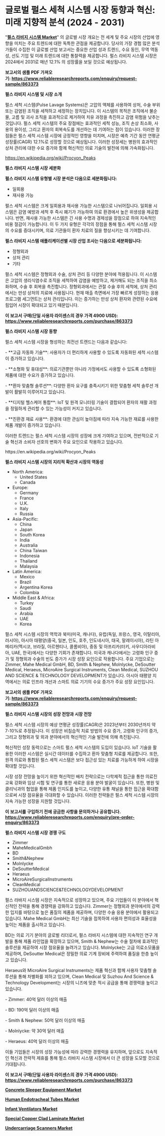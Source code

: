 <p><h1>글로벌 펄스 세척 시스템 시장 동향과 혁신: 미래 지향적 분석 (2024 - 2031)</h1></p><p>"<strong><a href="https://www.reliableresearchreports.com/pulse-lavage-systems-r863373">펄스 라비지 시스템 Market</a></strong>" 의 글로벌 시장 개요는 전 세계 및 주요 시장의 산업에 영향을 미치는 주요 트렌드에 대한 독특한 관점을 제공합니다. 당사의 가장 경험 많은 분석가들이 수집한 이 글로벌 산업 보고서는 중요한 산업 성과 트렌드, 수요 동인, 무역 역동성, 선도 기업 및 미래 트렌드에 대한 통찰력을 제공합니다. 펄스 라비지 시스템 시장은 2024에서 2031로 매년 12.1% 의 성장률을 보일 것으로 예상됩니다.</p>
<p><strong>보고서의 샘플 PDF 가져오기:&nbsp;<a href="https://www.reliableresearchreports.com/enquiry/request-sample/863373">https://www.reliableresearchreports.com/enquiry/request-sample/863373</a></strong></p>
<p><strong>펄스 라비지 시스템 및 시장 소개</strong></p>
<p><p>펄스 세척 시스템(Pulse Lavage Systems)은 고압의 액체를 사용하여 상처, 수술 부위 또는 감염된 조직을 세척하고 세정하는 장치입니다. 이 시스템의 목적은 조직에서 불순물, 고름 및 괴사 조직을 효과적으로 제거하여 치유 과정을 촉진하고 감염 위험을 낮추는 것입니다. 펄스 세척 시스템의 주요 장점에는 효과적인 세척 성능, 조직 손상 최소화, 사용의 용이성, 그리고 환자의 회복속도를 개선하는 데 기여하는 점이 있습니다. 이러한 장점들은 펄스 세척 시스템 시장에 긍정적인 영향을 미치며, 시장은 예측 기간 동안 연평균 성장률(CAGR) 12.1%로 성장할 것으로 예상됩니다. 이러한 성장세는 병원의 효과적인 상처 관리에 대한 수요 증가와 함께 혁신적인 의료 기술의 발전에 의해 가속화됩니다.</p></p>
<p><a href="https://en.wikipedia.org/wiki/Procyon_Peaks">https://en.wikipedia.org/wiki/Procyon_Peaks</a></p>
<p><strong>펄스 라비지 시스템 시장 세분화</strong></p>
<p><strong>펄스 라비지 시스템 유형별 시장 분석은 다음으로 세분화됩니다:</strong></p>
<p><ul><li>일회용</li><li>재사용 가능</li></ul></p>
<p><p>펄스 세척 시스템은 크게 일회용과 재사용 가능한 시스템으로 나뉘어집니다. 일회용 시스템은 감염 예방과 세척 후 즉시 폐기가 가능하여 의료 환경에서 높은 위생성을 제공합니다. 반면, 재사용 가능한 시스템은 긴 사용 수명과 경제성을 장점으로 하여 지속적인 비용 절감이 가능합니다. 이 두 가지 유형은 각각의 장점을 통해 펄스 세척 시스템 시장의 수요를 증대시키며, 의료 기관들이 환자 치료의 질을 향상시키는 데 기여합니다.</p></p>
<p><strong>펄스 라비지 시스템 애플리케이션별 시장 산업 조사는 다음으로 세분화됩니다:</strong></p>
<p><ul><li>정형외과</li><li>상처 관리</li><li>기타</li></ul></p>
<p><p>펄스 세척 시스템은 정형외과 수술, 상처 관리 등 다양한 분야에 적용됩니다. 이 시스템은 고압의 생리식염수로 조직을 세척하여 감염을 예방하고, 제거해도 되는 조직을 최소화하며, 수술 후 회복을 촉진합니다. 정형외과에서는 관절 수술 후의 세척에, 상처 관리에서는 만성 상처의 치료에 사용됩니다. 현재 매출 측면에서 가장 빠르게 성장하는 응용 프로그램 세그먼트는 상처 관리입니다. 이는 증가하는 만성 상처 환자와 관련된 수요에 힘입어 시장이 확대되고 있기 때문입니다.</p></p>
<p><strong>이 보고서 구매(단일 사용자 라이센스의 경우 가격 4900 USD): <a href="https://www.reliableresearchreports.com/purchase/863373">https://www.reliableresearchreports.com/purchase/863373</a></strong></p>
<p><strong>펄스 라비지 시스템 시장 동향</strong></p>
<p><p>펄스 세척 시스템 시장을 형성하는 최전선 트렌드는 다음과 같습니다:</p><p>- **고급 자동화 기술**: 사용자가 더 편리하게 사용할 수 있도록 자동화된 세척 시스템이 증가하고 있습니다.</p><p>  </p><p>- **소형화 및 휴대성**: 의료기관뿐만 아니라 가정에서도 사용할 수 있도록 소형화된 제품에 대한 수요가 증가하고 있습니다.</p><p>- **환자 맞춤형 솔루션**: 다양한 환자 요구를 충족시키기 위한 맞춤형 세척 솔루션 개발이 활발히 이루어지고 있습니다.</p><p>- **디지털 헬스케어 통합**: IoT 및 원격 모니터링 기술이 결합되어 환자의 재활 과정을 정밀하게 관리할 수 있는 가능성이 커지고 있습니다.</p><p>- **친환경 재료 사용**: 환경에 대한 관심이 높아짐에 따라 지속 가능한 재료를 사용한 제품 개발이 증가하고 있습니다.</p><p>이러한 트렌드는 펄스 세척 시스템 시장의 성장에 크게 기여하고 있으며, 전반적으로 기술 혁신과 소비자 선호의 변화가 주요 요인으로 작용하고 있습니다.</p></p>
<p>https://en.wikipedia.org/wiki/Procyon_Peaks</p>
<p><strong>펄스 라비지 시스템 시장의 지리적 확산과 시장의 역동성</strong></p>
<p><ul>
    <li>
        North America:
        <ul>
            <li>United States</li>
            <li>Canada</li>
        </ul>
    </li>
    <li>
        Europe:
        <ul>
            <li>Germany</li>
            <li>France</li>
            <li>U.K.</li>
            <li>Italy</li>
            <li>Russia</li>
        </ul>
    </li>
    <li>
        Asia-Pacific:
        <ul>
            <li>China</li>
            <li>Japan</li>
            <li>South Korea</li>
            <li>India</li>
            <li>Australia</li>
            <li>China Taiwan</li>
            <li>Indonesia</li>
            <li>Thailand</li>
            <li>Malaysia</li>
        </ul>
    </li>
    <li>
        Latin America:
        <ul>
            <li>Mexico</li>
            <li>Brazil</li>
            <li>Argentina Korea</li>
            <li>Colombia</li>
        </ul>
    </li>
    <li>
        Middle East & Africa:
        <ul>
            <li>Turkey</li>
            <li>Saudi</li>
            <li>Arabia</li>
            <li>UAE</li>
            <li>Korea</li>
        </ul>
    </li>
    </ul></p>
<p><p>펄스 세척 시스템 시장의 역학과 북미(미국, 캐나다), 유럽(독일, 프랑스, 영국, 이탈리아, 러시아), 아시아 태평양(중국, 일본, 인도, 호주, 인도네시아, 태국, 말레이시아), 라틴 아메리카(멕시코, 브라질, 아르헨티나, 콜롬비아), 중동 및 아프리카(터키, 사우디아라비아, UAE, 한국)에서는 다양한 기회가 존재합니다. 미국과 캐나다에서는 고령화 인구 증가 및 정형외과 수술의 빈도 증가가 시장 성장 요인으로 작용합니다. 주요 기업으로는 Zimmer, Mahe Medical GmbH, BD, Smith & Nephew, Molnlycke, DeSoutter Medical, Heraeus, MicroAire Surgical Instruments, Clean Medical, SUZHOU AND SCIENCE & TECHNOLOGY DEVELOPMENT가 있습니다. 아시아 태평양 지역에서는 의료 인프라 개선과 스마트 의료 기기의 수요 증가가 주요 성장 요인입니다.</p></p>
<p><strong>보고서의 샘플 PDF 가져오기:&nbsp;<a href="https://www.reliableresearchreports.com/enquiry/request-sample/863373">https://www.reliableresearchreports.com/enquiry/request-sample/863373</a></strong></p>
<p><strong>펄스 라비지 시스템 시장의 성장 전망과 시장 전망</strong></p>
<p><p>펄스 세척 시스템 시장의 예상 연평균 성장률(CAGR)은 2023년부터 2030년까지 약 7-10%로 추정됩니다. 이 성장은 비침습적 치료 방법의 수요 증가, 고령화 인구의 증가, 그리고 정형외과 및 외과 분야에서의 혁신적인 기술 발전에 의해 촉진됩니다. </p><p>혁신적인 성장 동력으로는 스마트 펄스 세척 시스템의 도입이 있습니다. IoT 기술을 활용한 이러한 시스템은 실시간 데이터를 수집하고 환자 맞춤형 치료를 제공합니다. 또한, 원격 의료와 통합된 펄스 세척 시스템은 보다 접근성 있는 치료를 가능하게 하여 시장을 확대할 것입니다. </p><p>시장 성장 전망을 높이기 위한 혁신적인 배치 전략으로는 다학제적 접근을 통한 의료진 교육 강화와 임상 시험 및 연구를 통한 새로운 응용 분야 발굴이 있습니다. 또한, 병원 및 클리닉과의 협업을 통해 제품 인지도를 높이고, 다양한 유통 채널을 통한 접근을 확대함으로써 시장 점유율을 극대화할 수 있습니다. 이러한 전략들은 펄스 세척 시스템 시장의 지속 가능한 성장을 지원할 것입니다.</p></p>
<p><strong>이 보고서를 구입하기 전에 궁금한 사항을 문의하거나 공유합니다. <a href="https://www.reliableresearchreports.com/enquiry/pre-order-enquiry/863373">https://www.reliableresearchreports.com/enquiry/pre-order-enquiry/863373</a></strong></p>
<p><strong>펄스 라비지 시스템 시장 경쟁 구도</strong></p>
<p><ul><li>Zimmer</li><li>MaheMedicalGmbh</li><li>BD</li><li>Smith&Nephew</li><li>Molnlycke</li><li>DeSoutterMedical</li><li>Heraeus</li><li>MicroAireSurgicalInstruments</li><li>CleanMedical</li><li>SUZHOUANDSCIENCE&TECHNOLOGYDEVELOPMENT</li></ul></p>
<p><p>펄스 라바지 시스템 시장은 지속적으로 성장하고 있으며, 주요 기업들이 이 분야에서 혁신적인 전략을 통해 경쟁력을 강화하고 있습니다. Zimmer는 정형외과 분야에서의 강력한 입지를 바탕으로 높은 품질의 제품을 제공하며, 다양한 수술 응용 분야에서 활용되고 있습니다. Mahe Medical GmbH는 최신 기술을 접목하여 사용자 편의성과 효율성을 높이는 제품을 출시하고 있습니다.</p><p>BD는 의료 기기 분야의 글로벌 리더로서, 펄스 라바지 시스템에 대한 지속적인 연구 개발을 통해 제품 라인업을 확장하고 있으며, Smith & Nephew는 수술 절차에 효과적인 솔루션을 제공하여 시장 점유율을 늘려가고 있습니다. Molnlycke는 고급 의료소모품을 제공하며, DeSoutter Medical은 정밀한 의료 기계 장비에 주력하여 품질을 한층 높이고 있습니다. </p><p>Heraeus와 MicroAire Surgical Instruments는 제품 혁신과 함께 사용자 맞춤형 솔루션을 통해 차별화를 꾀하고 있으며, Clean Medical 및 Suzhou And Science & Technology Development는 시장의 니즈에 맞춘 적시 공급을 통해 경쟁력을 높이고 있습니다.</p><p>- Zimmer: 40억 달러 이상의 매출</p><p>- BD: 190억 달러 이상의 매출</p><p>- Smith & Nephew: 50억 달러 이상의 매출</p><p>- Molnlycke: 약 30억 달러 매출</p><p>- Heraeus: 40억 달러 이상의 매출</p><p>이들 기업들은 시장의 성장 가능성에 따라 강력한 경쟁력을 유지하며, 앞으로도 지속적인 혁신과 전략적 제휴를 통해 펄스 라바지 시스템 시장에서 더 큰 성장을 도모할 것으로 기대됩니다.</p></p>
<p><strong>이 보고서 구매(단일 사용자 라이센스의 경우 가격 4900 USD): <a href="https://www.reliableresearchreports.com/purchase/863373">https://www.reliableresearchreports.com/purchase/863373</a></strong></p>
<p><strong><p><a href="https://issuu.com/reportprime-2/docs/concrete-sleeper-equipment-market-s_297269d8cfa401">Concrete Sleeper Equipment Market</a></p><p><a href="https://www.linkedin.com/pulse/pioneering-growth-analyzing-global-human-endotracheal-tubes-umige?trackingId=EjezIBtvQUCQOncsA0Q8ww%3D%3D">Human Endotracheal Tubes Market</a></p><p><a href="https://www.linkedin.com/pulse/global-infant-ventilators-market-size-share-analysis-product-po0te?trackingId=SIFO7lO9QFyyVVwjyn1fgQ%3D%3D">Infant Ventilators Market</a></p><p><a href="https://github.com/RoseBoyd475/Market-Research-Report-List-1/blob/main/special-copper-clad-laminate-market.md">Special Copper Clad Laminate Market</a></p><p><a href="https://issuu.com/reportprime-2/docs/undercarriage-scanners-market-size-_411c1905a856ab">Undercarriage Scanners Market</a></p></strong></p>
<p></p>